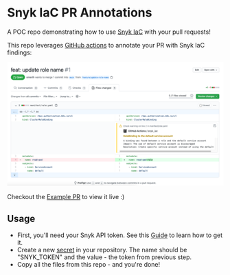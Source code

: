 # Snyk IaC PR Annotations 
A POC repo demonstrating how to use [Snyk IaC](https://snyk.io/product/infrastructure-as-code-security/) with your pull requests!

This repo leverages [GitHub actions](https://docs.github.com/en/actions) to annotate your PR with Snyk IaC findings:

![IaC PR annotations](./images/pr_annotation.png)

Checkout the [Example PR](https://github.com/snyk-labs/snyk-iac-pr-annotations/pull/1) to view it live :)

## Usage

* First, you'll need your Snyk API token. See this [Guide](https://support.snyk.io/hc/en-us/articles/360004008278-Revoking-and-regenerating-Snyk-API-tokens) to learn how to get it.
* Create a new [secret](https://docs.github.com/en/actions/reference/encrypted-secrets#creating-encrypted-secrets-for-a-repository) in your repository. The name should be "SNYK_TOKEN" and the value - the token from previous step.
* Copy all the files from this repo - and you're done! 
